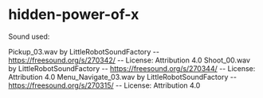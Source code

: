 # hidden-power-of-x

Sound used:

Pickup_03.wav by LittleRobotSoundFactory -- https://freesound.org/s/270342/ -- License: Attribution 4.0
Shoot_00.wav by LittleRobotSoundFactory -- https://freesound.org/s/270344/ -- License: Attribution 4.0
Menu_Navigate_03.wav by LittleRobotSoundFactory -- https://freesound.org/s/270315/ -- License: Attribution 4.0